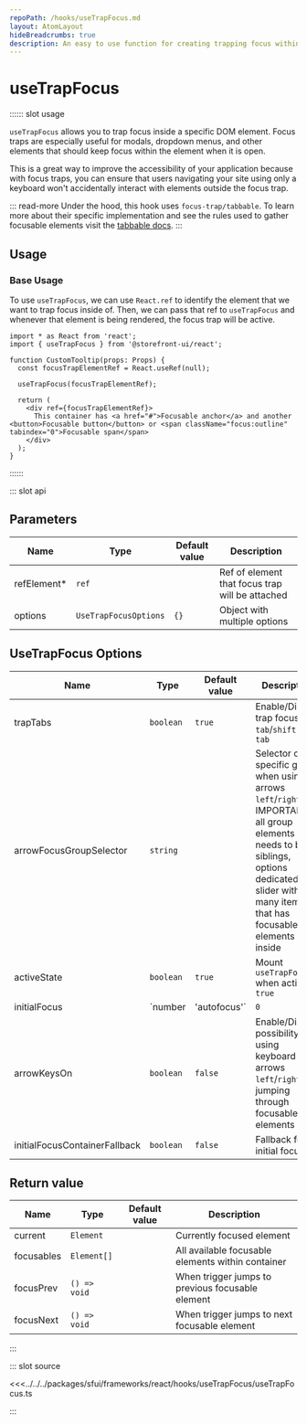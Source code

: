 ```yaml
---
repoPath: /hooks/useTrapFocus.md
layout: AtomLayout
hideBreadcrumbs: true
description: An easy to use function for creating trapping focus within an element.
---
```


# useTrapFocus

:::::: slot usage

`useTrapFocus` allows you to trap focus inside a specific DOM element. Focus traps are especially useful for modals, dropdown menus, and other elements that should keep focus within the element when it is open.

This is a great way to improve the accessibility of your application because with focus traps, you can ensure that users navigating your site using only a keyboard won't accidentally interact with elements outside the focus trap.

::: read-more
Under the hood, this hook uses `focus-trap/tabbable`. To learn more about their specific implementation and see the rules used to gather focusable elements visit the [tabbable docs](https://github.com/focus-trap/tabbable).
:::

## Usage

### Base Usage

To use `useTrapFocus`, we can use `React.ref` to identify the element that we want to trap focus inside of. Then, we can pass that ref to `useTrapFocus` and whenever that element is being rendered, the focus trap will be active.

<SourceCode>

```tsx
import * as React from 'react';
import { useTrapFocus } from '@storefront-ui/react';

function CustomTooltip(props: Props) {
  const focusTrapElementRef = React.useRef(null);

  useTrapFocus(focusTrapElementRef);

  return (
    <div ref={focusTrapElementRef}>
      This container has <a href="#">Focusable anchor</a> and another <button>Focusable button</button> or <span className="focus:outline" tabindex="0">Focusable span</span>
    </div>
  );
}
```
</SourceCode>

::::::

::: slot api

## Parameters

| Name      | Type                  | Default value | Description |
| --------- | --------------------- | ------------- | ----------- |
| refElement\* | `ref`    |      | Ref of element that focus trap will be attached              |
| options  | `UseTrapFocusOptions` | `{}`              | Object with multiple options  |

## UseTrapFocus Options

| Name      | Type                  | Default value | Description |
| --------- | --------------------- | ------------- | ----------- |
| trapTabs  | `boolean`    | `true`     | Enable/Disable trap focus on `tab`/`shift + tab`              |
| arrowFocusGroupSelector  | `string`    |      | Selector of specific group when using arrows `left`/`right`, IMPORTANT: all group elements needs to be siblings, options dedicated for slider with many items that has focusable elements inside              |
| activeState  | `boolean` | `true`              | Mount `useTrapFocus` when active is `true`  |
| initialFocus    | `number | 'autofocus'` | `0`       | index number of desired focus element on init or first marked element with attribute `autofocus`, for disabling this option use `false` value  |
| arrowKeysOn | `boolean`    | `false`      | Enable/Disable possibility of using keyboard arrows `left`/`right` for jumping through focusable elements              |
| initialFocusContainerFallback | `boolean`  | `false`     | Fallback for initial focus           |

## Return value

| Name            | Type           | Default value | Description |
| --------------- | -------------- | ------------- | ----------- |
| current           | `Element` |               |  Currently focused element |
| focusables           | `Element[]` |               |  All available focusable elements within container |
| focusPrev           | `() => void` |               |  When trigger jumps to previous focusable element |
| focusNext           | `() => void` |               |  When trigger jumps to next focusable element |

:::

::: slot source
<SourceCode>

<<<../../../packages/sfui/frameworks/react/hooks/useTrapFocus/useTrapFocus.ts

</SourceCode>
:::
